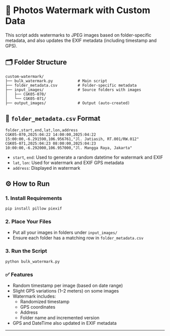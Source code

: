 # 📸 Photos Watermark with Custom Data

This script adds watermarks to JPEG images based on folder-specific metadata, and also updates the EXIF metadata (including timestamp and GPS).

## 🗂 Folder Structure

```
custom-watermark/
├── bulk_watermark.py           # Main script
├── folder_metadata.csv         # Folder-specific metadata
├── input_images/               # Source folders with images
│   ├── CGK05-070/
│   └── CGK05-071/
├── output_images/              # Output (auto-created)
```

## 📝 `folder_metadata.csv` Format

```csv
folder,start,end,lat,lon,address
CGK05-070,2025:04:22 14:00:00,2025:04:22 15:00:00,-6.291590,106.956761,"Jl. Jatiasih, RT.001/RW.012"
CGK05-071,2025:04:23 08:00:00,2025:04:23 10:00:00,-6.292000,106.957000,"Jl. Mangga Raya, Jakarta"
```

- `start`, `end`: Used to generate a random datetime for watermark and EXIF
- `lat`, `lon`: Used for watermark and EXIF GPS metadata
- `address`: Displayed in watermark

## ⚙️ How to Run

### 1. Install Requirements

```bash
pip install pillow piexif
```

### 2. Place Your Files

- Put all your images in folders under `input_images/`
- Ensure each folder has a matching row in `folder_metadata.csv`

### 3. Run the Script

```bash
python bulk_watermark.py
```

### ✅ Features

- Random timestamp per image (based on date range)
- Slight GPS variations (1–2 meters) on some images
- Watermark includes:
  - Randomized timestamp
  - GPS coordinates
  - Address
  - Folder name and incremented version
- GPS and DateTime also updated in EXIF metadata

---
